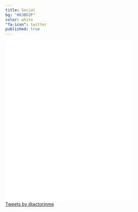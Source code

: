 ```yaml
---
title: Social
bg: "#63BD2F"
color: white
"fa-icon": twitter
published: true
---
```



<div>
<div style="float:left; background-color:white; width:400px; height:500px;">

<div class="fb-like-box" data-href="https://www.facebook.com/C10H14N2thefilm" data-width="300" data-height="500" data-colorscheme="light" data-show-faces="false" data-header="false" data-stream="true" data-show-border="true"></div>
</div>

<div style="float:left;width:400px; height:500px;">
<a class="twitter-timeline" href="https://twitter.com/actorinme" data-widget-id="531254831831191552">Tweets by @actorinme</a>
<script>!function(d,s,id){var js,fjs=d.getElementsByTagName(s)[0],p=/^http:/.test(d.location)?'http':'https';if(!d.getElementById(id)){js=d.createElement(s);js.id=id;js.src=p+"://platform.twitter.com/widgets.js";fjs.parentNode.insertBefore(js,fjs);}}(document,"script","twitter-wjs");</script>
</div>



</div>














